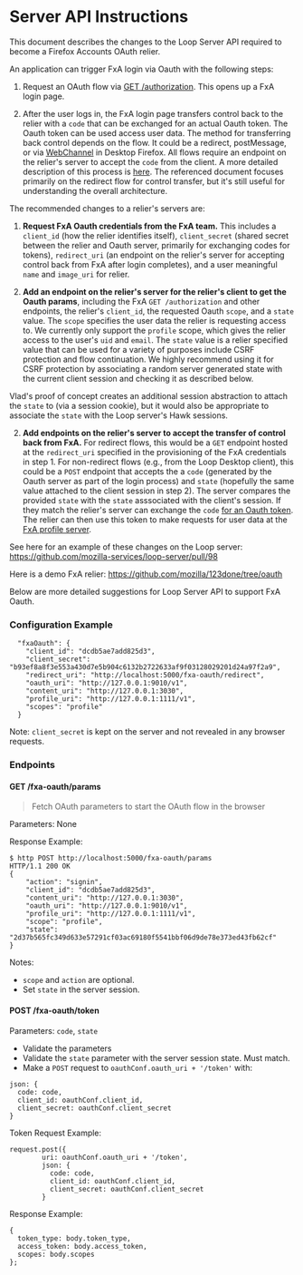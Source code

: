 # Server API Instructions

This document describes the changes to the Loop Server API required to become a Firefox Accounts OAuth relier. 

An application can trigger FxA login via Oauth with the following steps:

1) Request an OAuth flow via [GET /authorization](https://github.com/mozilla/fxa-oauth-server/blob/master/docs/api.md#get-v1authorization). This opens up a FxA login page.

2) After the user logs in, the FxA login page transfers control back to the relier with a `code` that can be exchanged for an actual Oauth token. The Oauth token can be used access user data. The method for transferring back control depends on the flow. It could be a redirect, postMessage, or via [WebChannel](https://developer.mozilla.org/en-US/docs/Mozilla/JavaScript_code_modules/WebChannel.jsm) in Desktop Firefox. All flows require an endpoint on the relier's server to accept the `code` from the client. A more detailed description of this process is [here](https://github.com/mozilla/fxa-oauth-server/wiki/oauth-design). The referenced document focuses primarily on the redirect flow for control transfer, but it's still useful for understanding the overall architecture.

The recommended changes to a relier's servers are:

1) **Request FxA Oauth credentials from the FxA team.** This includes a `client_id` (how the relier identifies itself), `client_secret` (shared secret between the relier and Oauth server, primarily for exchanging codes for tokens), `redirect_uri` (an endpoint on the relier's server for accepting control back from FxA after login completes), and a user meaningful `name` and `image_uri` for relier. 

2) **Add an endpoint on the relier's server for the relier's client to get the Oauth params**, including the FxA `GET /authorization` and other endpoints, the relier's `client_id`, the requested Oauth `scope`, and a `state` value. The `scope` specifies the user data the relier is requesting access to. We currently only support the `profile` scope, which gives the relier access to the user's `uid` and `email`. The `state` value is a relier specified value that can be used for a variety of purposes include CSRF protection and flow continuation. We highly recommend using it for CSRF protection by associating a random server generated state with the current client session and checking it as described below.

Vlad's proof of concept creates an additional session abstraction to attach the `state` to (via a session cookie), but it would also be appropriate to associate the `state` with the Loop server's Hawk sessions. 

2) **Add endpoints on the relier's server to accept the transfer of control back from FxA.** For redirect flows, this would be a `GET` endpoint hosted at the `redirect_uri` specified in the provisioning of the FxA credentials in step 1. For non-redirect flows (e.g., from the Loop Desktop client), this could be a `POST` endpoint that accepts the a `code` (generated by the Oauth server as part of the login process) and `state` (hopefully the same value attached to the client session in step 2). The server compares the provided `state` with the `state` asssociated with the client's session. If they match the relier's server can exchange the `code` [for an Oauth token](https://github.com/mozilla/fxa-oauth-server/blob/master/docs/api.md#post-v1token). The relier can then use this token to make requests for user data at the [FxA profile server](https://github.com/mozilla/fxa-profile-server/blob/master/docs/API.md). 

See here for an example of these changes on the Loop server: https://github.com/mozilla-services/loop-server/pull/98

Here is a demo FxA relier: https://github.com/mozilla/123done/tree/oauth

Below are more detailed suggestions for Loop Server API to support FxA Oauth. 

### Configuration Example
```
  "fxaOauth": {
    "client_id": "dcdb5ae7add825d3",
    "client_secret": "b93ef8a8f3e553a430d7e5b904c6132b2722633af9f03128029201d24a97f2a9",
    "redirect_uri": "http://localhost:5000/fxa-oauth/redirect",
    "oauth_uri": "http://127.0.0.1:9010/v1",
    "content_uri": "http://127.0.0.1:3030",
    "profile_uri": "http://127.0.0.1:1111/v1",
    "scopes": "profile"
  }
```

Note: `client_secret` is kept on the server and not revealed in any browser requests.

### Endpoints

#### GET /fxa-oauth/params
> Fetch OAuth parameters to start the OAuth flow in the browser

Parameters: None

Response Example:
```
$ http POST http://localhost:5000/fxa-oauth/params
HTTP/1.1 200 OK
{
    "action": "signin",
    "client_id": "dcdb5ae7add825d3",
    "content_uri": "http://127.0.0.1:3030",
    "oauth_uri": "http://127.0.0.1:9010/v1",
    "profile_uri": "http://127.0.0.1:1111/v1",
    "scope": "profile",
    "state": "2d37b565fc349d633e57291cf03ac69180f5541bbf06d9de78e373ed43fb62cf"
}
```

Notes:
* `scope` and `action` are optional.
* Set `state` in the server session.

#### POST /fxa-oauth/token

Parameters: `code`, `state`

* Validate the parameters
* Validate the `state` parameter with the server session state. Must match.
* Make a `POST` request to `oauthConf.oauth_uri + '/token'` with:
```
json: {
  code: code,
  client_id: oauthConf.client_id,
  client_secret: oauthConf.client_secret
}
```

Token Request Example:
```
request.post({
        uri: oauthConf.oauth_uri + '/token',
        json: {
          code: code,
          client_id: oauthConf.client_id,
          client_secret: oauthConf.client_secret
        }
```

Response Example:
```
{
  token_type: body.token_type,
  access_token: body.access_token,
  scopes: body.scopes
};
```
